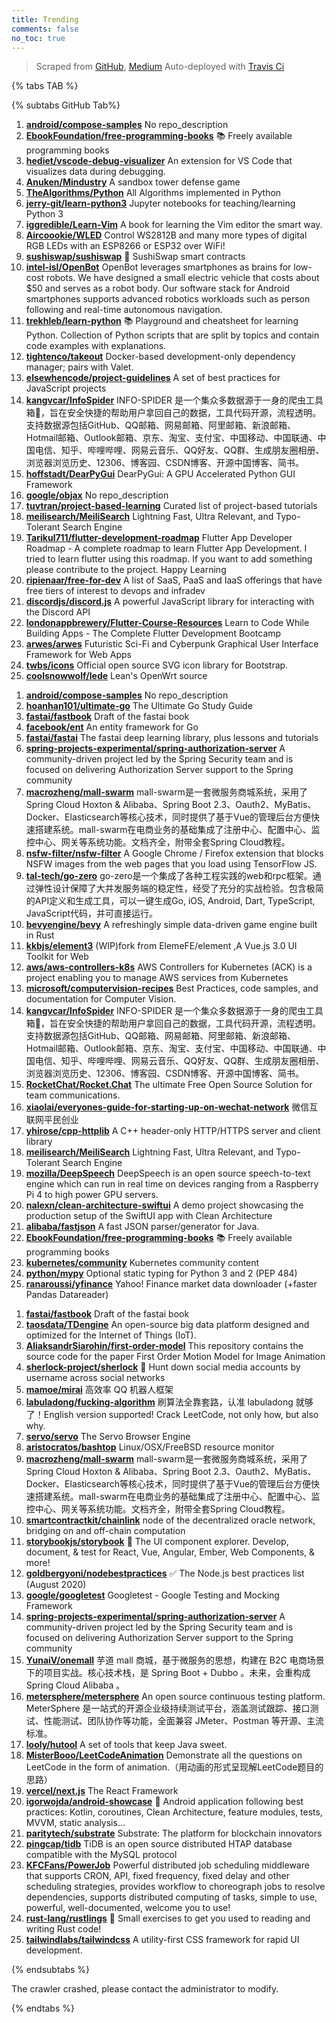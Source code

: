```yaml
---
title: Trending
comments: false
no_toc: true
---
```


> Scraped from [GitHub](https://github.com/trending), [Medium](https://medium.com/topic/popular)
Auto-deployed with [Travis Ci](https://travis-ci.org/)

{% tabs TAB %}
<!-- tab GitHub -->
{% subtabs GitHub Tab%}
<!-- tab Daily -->
1. [**android/compose-samples**](https://github.com/android/compose-samples)
No repo_description
2. [**EbookFoundation/free-programming-books**](https://github.com/EbookFoundation/free-programming-books)
📚 Freely available programming books
3. [**hediet/vscode-debug-visualizer**](https://github.com/hediet/vscode-debug-visualizer)
An extension for VS Code that visualizes data during debugging.
4. [**Anuken/Mindustry**](https://github.com/Anuken/Mindustry)
A sandbox tower defense game
5. [**TheAlgorithms/Python**](https://github.com/TheAlgorithms/Python)
All Algorithms implemented in Python
6. [**jerry-git/learn-python3**](https://github.com/jerry-git/learn-python3)
Jupyter notebooks for teaching/learning Python 3
7. [**iggredible/Learn-Vim**](https://github.com/iggredible/Learn-Vim)
A book for learning the Vim editor the smart way.
8. [**Aircoookie/WLED**](https://github.com/Aircoookie/WLED)
Control WS2812B and many more types of digital RGB LEDs with an ESP8266 or ESP32 over WiFi!
9. [**sushiswap/sushiswap**](https://github.com/sushiswap/sushiswap)
🍣 SushiSwap smart contracts
10. [**intel-isl/OpenBot**](https://github.com/intel-isl/OpenBot)
OpenBot leverages smartphones as brains for low-cost robots. We have designed a small electric vehicle that costs about $50 and serves as a robot body. Our software stack for Android smartphones supports advanced robotics workloads such as person following and real-time autonomous navigation.
11. [**trekhleb/learn-python**](https://github.com/trekhleb/learn-python)
📚 Playground and cheatsheet for learning Python. Collection of Python scripts that are split by topics and contain code examples with explanations.
12. [**tightenco/takeout**](https://github.com/tightenco/takeout)
Docker-based development-only dependency manager; pairs with Valet.
13. [**elsewhencode/project-guidelines**](https://github.com/elsewhencode/project-guidelines)
A set of best practices for JavaScript projects
14. [**kangvcar/InfoSpider**](https://github.com/kangvcar/InfoSpider)
INFO-SPIDER 是一个集众多数据源于一身的爬虫工具箱🧰，旨在安全快捷的帮助用户拿回自己的数据，工具代码开源，流程透明。支持数据源包括GitHub、QQ邮箱、网易邮箱、阿里邮箱、新浪邮箱、Hotmail邮箱、Outlook邮箱、京东、淘宝、支付宝、中国移动、中国联通、中国电信、知乎、哔哩哔哩、网易云音乐、QQ好友、QQ群、生成朋友圈相册、浏览器浏览历史、12306、博客园、CSDN博客、开源中国博客、简书。
15. [**hoffstadt/DearPyGui**](https://github.com/hoffstadt/DearPyGui)
DearPyGui: A GPU Accelerated Python GUI Framework
16. [**google/objax**](https://github.com/google/objax)
No repo_description
17. [**tuvtran/project-based-learning**](https://github.com/tuvtran/project-based-learning)
Curated list of project-based tutorials
18. [**meilisearch/MeiliSearch**](https://github.com/meilisearch/MeiliSearch)
Lightning Fast, Ultra Relevant, and Typo-Tolerant Search Engine
19. [**Tarikul711/flutter-development-roadmap**](https://github.com/Tarikul711/flutter-development-roadmap)
Flutter App Developer Roadmap - A complete roadmap to learn Flutter App Development. I tried to learn flutter using this roadmap. If you want to add something please contribute to the project. Happy Learning
20. [**ripienaar/free-for-dev**](https://github.com/ripienaar/free-for-dev)
A list of SaaS, PaaS and IaaS offerings that have free tiers of interest to devops and infradev
21. [**discordjs/discord.js**](https://github.com/discordjs/discord.js)
A powerful JavaScript library for interacting with the Discord API
22. [**londonappbrewery/Flutter-Course-Resources**](https://github.com/londonappbrewery/Flutter-Course-Resources)
Learn to Code While Building Apps - The Complete Flutter Development Bootcamp
23. [**arwes/arwes**](https://github.com/arwes/arwes)
Futuristic Sci-Fi and Cyberpunk Graphical User Interface Framework for Web Apps
24. [**twbs/icons**](https://github.com/twbs/icons)
Official open source SVG icon library for Bootstrap.
25. [**coolsnowwolf/lede**](https://github.com/coolsnowwolf/lede)
Lean's OpenWrt source
<!-- endtab -->
<!-- tab Weekly -->
1. [**android/compose-samples**](https://github.com/android/compose-samples)
No repo_description
2. [**hoanhan101/ultimate-go**](https://github.com/hoanhan101/ultimate-go)
The Ultimate Go Study Guide
3. [**fastai/fastbook**](https://github.com/fastai/fastbook)
Draft of the fastai book
4. [**facebook/ent**](https://github.com/facebook/ent)
An entity framework for Go
5. [**fastai/fastai**](https://github.com/fastai/fastai)
The fastai deep learning library, plus lessons and tutorials
6. [**spring-projects-experimental/spring-authorization-server**](https://github.com/spring-projects-experimental/spring-authorization-server)
A community-driven project led by the Spring Security team and is focused on delivering Authorization Server support to the Spring community
7. [**macrozheng/mall-swarm**](https://github.com/macrozheng/mall-swarm)
mall-swarm是一套微服务商城系统，采用了 Spring Cloud Hoxton & Alibaba、Spring Boot 2.3、Oauth2、MyBatis、Docker、Elasticsearch等核心技术，同时提供了基于Vue的管理后台方便快速搭建系统。mall-swarm在电商业务的基础集成了注册中心、配置中心、监控中心、网关等系统功能。文档齐全，附带全套Spring Cloud教程。
8. [**nsfw-filter/nsfw-filter**](https://github.com/nsfw-filter/nsfw-filter)
A Google Chrome / Firefox extension that blocks NSFW images from the web pages that you load using TensorFlow JS.
9. [**tal-tech/go-zero**](https://github.com/tal-tech/go-zero)
go-zero是一个集成了各种工程实践的web和rpc框架。通过弹性设计保障了大并发服务端的稳定性，经受了充分的实战检验。包含极简的API定义和生成工具，可以一键生成Go, iOS, Android, Dart, TypeScript, JavaScript代码，并可直接运行。
10. [**bevyengine/bevy**](https://github.com/bevyengine/bevy)
A refreshingly simple data-driven game engine built in Rust
11. [**kkbjs/element3**](https://github.com/kkbjs/element3)
(WIP)fork from ElemeFE/element ,A Vue.js 3.0 UI Toolkit for Web
12. [**aws/aws-controllers-k8s**](https://github.com/aws/aws-controllers-k8s)
AWS Controllers for Kubernetes (ACK) is a project enabling you to manage AWS services from Kubernetes
13. [**microsoft/computervision-recipes**](https://github.com/microsoft/computervision-recipes)
Best Practices, code samples, and documentation for Computer Vision.
14. [**kangvcar/InfoSpider**](https://github.com/kangvcar/InfoSpider)
INFO-SPIDER 是一个集众多数据源于一身的爬虫工具箱🧰，旨在安全快捷的帮助用户拿回自己的数据，工具代码开源，流程透明。支持数据源包括GitHub、QQ邮箱、网易邮箱、阿里邮箱、新浪邮箱、Hotmail邮箱、Outlook邮箱、京东、淘宝、支付宝、中国移动、中国联通、中国电信、知乎、哔哩哔哩、网易云音乐、QQ好友、QQ群、生成朋友圈相册、浏览器浏览历史、12306、博客园、CSDN博客、开源中国博客、简书。
15. [**RocketChat/Rocket.Chat**](https://github.com/RocketChat/Rocket.Chat)
The ultimate Free Open Source Solution for team communications.
16. [**xiaolai/everyones-guide-for-starting-up-on-wechat-network**](https://github.com/xiaolai/everyones-guide-for-starting-up-on-wechat-network)
微信互联网平民创业
17. [**yhirose/cpp-httplib**](https://github.com/yhirose/cpp-httplib)
A C++ header-only HTTP/HTTPS server and client library
18. [**meilisearch/MeiliSearch**](https://github.com/meilisearch/MeiliSearch)
Lightning Fast, Ultra Relevant, and Typo-Tolerant Search Engine
19. [**mozilla/DeepSpeech**](https://github.com/mozilla/DeepSpeech)
DeepSpeech is an open source speech-to-text engine which can run in real time on devices ranging from a Raspberry Pi 4 to high power GPU servers.
20. [**nalexn/clean-architecture-swiftui**](https://github.com/nalexn/clean-architecture-swiftui)
A demo project showcasing the production setup of the SwiftUI app with Clean Architecture
21. [**alibaba/fastjson**](https://github.com/alibaba/fastjson)
A fast JSON parser/generator for Java.
22. [**EbookFoundation/free-programming-books**](https://github.com/EbookFoundation/free-programming-books)
📚 Freely available programming books
23. [**kubernetes/community**](https://github.com/kubernetes/community)
Kubernetes community content
24. [**python/mypy**](https://github.com/python/mypy)
Optional static typing for Python 3 and 2 (PEP 484)
25. [**ranaroussi/yfinance**](https://github.com/ranaroussi/yfinance)
Yahoo! Finance market data downloader (+faster Pandas Datareader)
<!-- endtab -->
<!-- tab Monthly -->
1. [**fastai/fastbook**](https://github.com/fastai/fastbook)
Draft of the fastai book
2. [**taosdata/TDengine**](https://github.com/taosdata/TDengine)
An open-source big data platform designed and optimized for the Internet of Things (IoT).
3. [**AliaksandrSiarohin/first-order-model**](https://github.com/AliaksandrSiarohin/first-order-model)
This repository contains the source code for the paper First Order Motion Model for Image Animation
4. [**sherlock-project/sherlock**](https://github.com/sherlock-project/sherlock)
🔎 Hunt down social media accounts by username across social networks
5. [**mamoe/mirai**](https://github.com/mamoe/mirai)
高效率 QQ 机器人框架
6. [**labuladong/fucking-algorithm**](https://github.com/labuladong/fucking-algorithm)
刷算法全靠套路，认准 labuladong 就够了！English version supported! Crack LeetCode, not only how, but also why.
7. [**servo/servo**](https://github.com/servo/servo)
The Servo Browser Engine
8. [**aristocratos/bashtop**](https://github.com/aristocratos/bashtop)
Linux/OSX/FreeBSD resource monitor
9. [**macrozheng/mall-swarm**](https://github.com/macrozheng/mall-swarm)
mall-swarm是一套微服务商城系统，采用了 Spring Cloud Hoxton & Alibaba、Spring Boot 2.3、Oauth2、MyBatis、Docker、Elasticsearch等核心技术，同时提供了基于Vue的管理后台方便快速搭建系统。mall-swarm在电商业务的基础集成了注册中心、配置中心、监控中心、网关等系统功能。文档齐全，附带全套Spring Cloud教程。
10. [**smartcontractkit/chainlink**](https://github.com/smartcontractkit/chainlink)
node of the decentralized oracle network, bridging on and off-chain computation
11. [**storybookjs/storybook**](https://github.com/storybookjs/storybook)
📓 The UI component explorer. Develop, document, & test for React, Vue, Angular, Ember, Web Components, & more!
12. [**goldbergyoni/nodebestpractices**](https://github.com/goldbergyoni/nodebestpractices)
✅ The Node.js best practices list (August 2020)
13. [**google/googletest**](https://github.com/google/googletest)
Googletest - Google Testing and Mocking Framework
14. [**spring-projects-experimental/spring-authorization-server**](https://github.com/spring-projects-experimental/spring-authorization-server)
A community-driven project led by the Spring Security team and is focused on delivering Authorization Server support to the Spring community
15. [**YunaiV/onemall**](https://github.com/YunaiV/onemall)
芋道 mall 商城，基于微服务的思想，构建在 B2C 电商场景下的项目实战。核心技术栈，是 Spring Boot + Dubbo 。未来，会重构成 Spring Cloud Alibaba 。
16. [**metersphere/metersphere**](https://github.com/metersphere/metersphere)
An open source continuous testing platform. MeterSphere 是一站式的开源企业级持续测试平台，涵盖测试跟踪、接口测试、性能测试、团队协作等功能，全面兼容 JMeter、Postman 等开源、主流标准。
17. [**looly/hutool**](https://github.com/looly/hutool)
A set of tools that keep Java sweet.
18. [**MisterBooo/LeetCodeAnimation**](https://github.com/MisterBooo/LeetCodeAnimation)
Demonstrate all the questions on LeetCode in the form of animation.（用动画的形式呈现解LeetCode题目的思路）
19. [**vercel/next.js**](https://github.com/vercel/next.js)
The React Framework
20. [**igorwojda/android-showcase**](https://github.com/igorwojda/android-showcase)
💎 Android application following best practices: Kotlin, coroutines, Clean Architecture, feature modules, tests, MVVM, static analysis...
21. [**paritytech/substrate**](https://github.com/paritytech/substrate)
Substrate: The platform for blockchain innovators
22. [**pingcap/tidb**](https://github.com/pingcap/tidb)
TiDB is an open source distributed HTAP database compatible with the MySQL protocol
23. [**KFCFans/PowerJob**](https://github.com/KFCFans/PowerJob)
Powerful distributed job scheduling middleware that supports CRON, API, fixed frequency, fixed delay and other scheduling strategies, provides workflow to choreograph jobs to resolve dependencies, supports distributed computing of tasks, simple to use, powerful, well-documented, welcome you to use!
24. [**rust-lang/rustlings**](https://github.com/rust-lang/rustlings)
🦀 Small exercises to get you used to reading and writing Rust code!
25. [**tailwindlabs/tailwindcss**](https://github.com/tailwindlabs/tailwindcss)
A utility-first CSS framework for rapid UI development.
<!-- endtab -->
{% endsubtabs %}
<!-- endtab -->
<!-- tab Medium -->
The crawler crashed, please contact the administrator to modify.
<!-- endtab -->
{% endtabs %}
